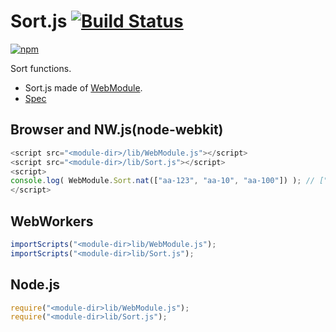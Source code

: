 # Sort.js [![Build Status](https://travis-ci.org/uupaa/Sort.js.svg)](https://travis-ci.org/uupaa/Sort.js)

[![npm](https://nodei.co/npm/uupaa.sort.js.svg?downloads=true&stars=true)](https://nodei.co/npm/uupaa.sort.js/)

Sort functions.


- Sort.js made of [WebModule](https://github.com/uupaa/WebModule).
- [Spec](https://github.com/uupaa/Sort.js/wiki/Sort)

## Browser and NW.js(node-webkit)

```js
<script src="<module-dir>/lib/WebModule.js"></script>
<script src="<module-dir>/lib/Sort.js"></script>
<script>
console.log( WebModule.Sort.nat(["aa-123", "aa-10", "aa-100"]) ); // ["aa-10", "aa-100", "aa-123"]
</script>
```

## WebWorkers

```js
importScripts("<module-dir>lib/WebModule.js");
importScripts("<module-dir>lib/Sort.js");

```

## Node.js

```js
require("<module-dir>lib/WebModule.js");
require("<module-dir>lib/Sort.js");

```

